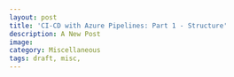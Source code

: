 ```yaml
---
layout: post
title: 'CI-CD with Azure Pipelines: Part 1 - Structure'
description: A New Post
image:
category: Miscellaneous
tags: draft, misc,
---
```

